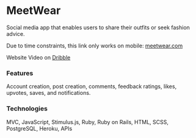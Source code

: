 # MeetWear 
Social media app that enables users to share their outfits or seek fashion advice. 
 
Due to time constraints, this link only works on mobile: [meetwear.com](https://meetwear.me/) 

Website Video on [Dribble](https://dribbble.com/shots/22382110-MeetWear-Social-Media-App)
 
### Features
Account creation, post creation, comments, feedback ratings, likes, upvotes, saves, and notifications.

### Technologies
MVC, JavaScript, Stimulus.js, Ruby, Ruby on Rails, HTML, SCSS, PostgreSQL, Heroku, APIs 
